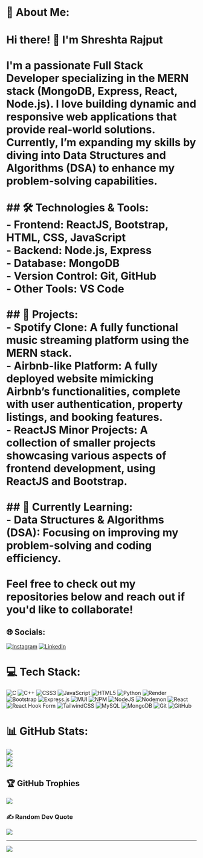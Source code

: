 # 💫 About Me:
# Hi there! 👋 I'm Shreshta Rajput<br><br>I'm a passionate **Full Stack Developer** specializing in the **MERN stack** (MongoDB, Express, React, Node.js). I love building dynamic and responsive web applications that provide real-world solutions. Currently, I’m expanding my skills by diving into **Data Structures and Algorithms (DSA)** to enhance my problem-solving capabilities.<br><br>## 🛠️ Technologies & Tools:<br>- **Frontend:** ReactJS, Bootstrap, HTML, CSS, JavaScript<br>- **Backend:** Node.js, Express<br>- **Database:** MongoDB<br>- **Version Control:** Git, GitHub<br>- **Other Tools:** VS Code<br><br>## 🚀 Projects:<br>- **Spotify Clone:** A fully functional music streaming platform using the MERN stack.<br>- **Airbnb-like Platform:** A fully deployed website mimicking Airbnb’s functionalities, complete with user authentication, property listings, and booking features.<br>- **ReactJS Minor Projects:** A collection of smaller projects showcasing various aspects of frontend development, using ReactJS and Bootstrap.<br><br>## 🌱 Currently Learning:<br>- **Data Structures & Algorithms (DSA):** Focusing on improving my problem-solving and coding efficiency.<br><br>Feel free to check out my repositories below and reach out if you'd like to collaborate!


## 🌐 Socials:
[![Instagram](https://img.shields.io/badge/Instagram-%23E4405F.svg?logo=Instagram&logoColor=white)](https://instagram.com/shreshta.rajput) [![LinkedIn](https://img.shields.io/badge/LinkedIn-%230077B5.svg?logo=linkedin&logoColor=white)](https://linkedin.com/in/shreshtarajput) 

# 💻 Tech Stack:
![C](https://img.shields.io/badge/c-%2300599C.svg?style=for-the-badge&logo=c&logoColor=white) ![C++](https://img.shields.io/badge/c++-%2300599C.svg?style=for-the-badge&logo=c%2B%2B&logoColor=white) ![CSS3](https://img.shields.io/badge/css3-%231572B6.svg?style=for-the-badge&logo=css3&logoColor=white) ![JavaScript](https://img.shields.io/badge/javascript-%23323330.svg?style=for-the-badge&logo=javascript&logoColor=%23F7DF1E) ![HTML5](https://img.shields.io/badge/html5-%23E34F26.svg?style=for-the-badge&logo=html5&logoColor=white) ![Python](https://img.shields.io/badge/python-3670A0?style=for-the-badge&logo=python&logoColor=ffdd54) ![Render](https://img.shields.io/badge/Render-%46E3B7.svg?style=for-the-badge&logo=render&logoColor=white) ![Bootstrap](https://img.shields.io/badge/bootstrap-%238511FA.svg?style=for-the-badge&logo=bootstrap&logoColor=white) ![Express.js](https://img.shields.io/badge/express.js-%23404d59.svg?style=for-the-badge&logo=express&logoColor=%2361DAFB) ![MUI](https://img.shields.io/badge/MUI-%230081CB.svg?style=for-the-badge&logo=mui&logoColor=white) ![NPM](https://img.shields.io/badge/NPM-%23CB3837.svg?style=for-the-badge&logo=npm&logoColor=white) ![NodeJS](https://img.shields.io/badge/node.js-6DA55F?style=for-the-badge&logo=node.js&logoColor=white) ![Nodemon](https://img.shields.io/badge/NODEMON-%23323330.svg?style=for-the-badge&logo=nodemon&logoColor=%BBDEAD) ![React](https://img.shields.io/badge/react-%2320232a.svg?style=for-the-badge&logo=react&logoColor=%2361DAFB) ![React Hook Form](https://img.shields.io/badge/React%20Hook%20Form-%23EC5990.svg?style=for-the-badge&logo=reacthookform&logoColor=white) ![TailwindCSS](https://img.shields.io/badge/tailwindcss-%2338B2AC.svg?style=for-the-badge&logo=tailwind-css&logoColor=white) ![MySQL](https://img.shields.io/badge/mysql-4479A1.svg?style=for-the-badge&logo=mysql&logoColor=white) ![MongoDB](https://img.shields.io/badge/MongoDB-%234ea94b.svg?style=for-the-badge&logo=mongodb&logoColor=white) ![Git](https://img.shields.io/badge/git-%23F05033.svg?style=for-the-badge&logo=git&logoColor=white) ![GitHub](https://img.shields.io/badge/github-%23121011.svg?style=for-the-badge&logo=github&logoColor=white)
# 📊 GitHub Stats:
![](https://github-readme-stats.vercel.app/api?username=ShreshtaRajput&theme=dark&hide_border=false&include_all_commits=true&count_private=false)<br/>
![](https://github-readme-streak-stats.herokuapp.com/?user=ShreshtaRajput&theme=dark&hide_border=false)<br/>
![](https://github-readme-stats.vercel.app/api/top-langs/?username=ShreshtaRajput&theme=dark&hide_border=false&include_all_commits=true&count_private=false&layout=compact)

## 🏆 GitHub Trophies
![](https://github-profile-trophy.vercel.app/?username=ShreshtaRajput&theme=radical&no-frame=false&no-bg=false&margin-w=4)

### ✍️ Random Dev Quote
![](https://quotes-github-readme.vercel.app/api?type=horizontal&theme=radical)

---
[![](https://visitcount.itsvg.in/api?id=ShreshtaRajput&icon=0&color=0)](https://visitcount.itsvg.in)

<!-- Proudly created with GPRM ( https://gprm.itsvg.in ) -->

